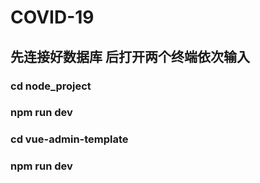 # COVID-19

## 先连接好数据库 后打开两个终端依次输入
### cd node_project
### npm run dev


### cd vue-admin-template
### npm  run dev
